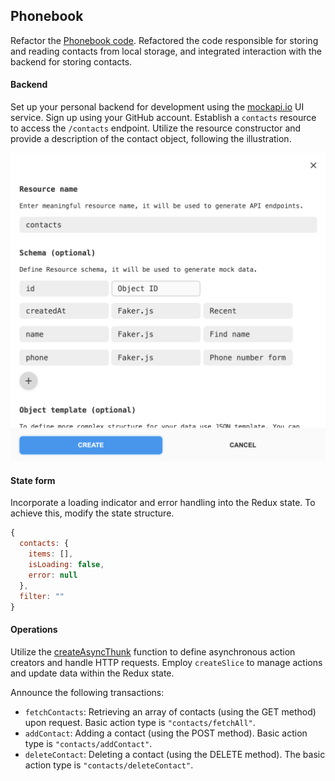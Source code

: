 ## Phonebook

Refactor the
[Phonebook code](https://github.com/Vademandr/goit-react-woolf-hw-06-phonebook).
Refactored the code responsible for storing and reading contacts from local
storage, and integrated interaction with the backend for storing contacts.

#### Backend

Set up your personal backend for development using the
[mockapi.io](https://mockapi.io/) UI service. Sign up using your GitHub account.
Establish a `contacts` resource to access the `/contacts` endpoint. Utilize the
resource constructor and provide a description of the contact object, following
the illustration.

![Preview](./assets/api.png)

#### State form

Incorporate a loading indicator and error handling into the Redux state. To
achieve this, modify the state structure.

```js
{
  contacts: {
    items: [],
    isLoading: false,
    error: null
  },
  filter: ""
}
```

#### Operations

Utilize the
[createAsyncThunk](https://redux-toolkit.js.org/api/createAsyncThunk) function
to define asynchronous action creators and handle HTTP requests. Employ
`createSlice` to manage actions and update data within the Redux state.

Announce the following transactions:

- `fetchContacts`: Retrieving an array of contacts (using the GET method) upon
  request. Basic action type is `"contacts/fetchAll"`.
- `addContact`: Adding a contact (using the POST method). Basic action type is
  `"contacts/addContact"`.
- `deleteContact`: Deleting a contact (using the DELETE method). The basic
  action type is `"contacts/deleteContact"`.
